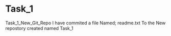 # Task_1
Task_1_New_Git_Repo
I have commited a file 
Named; readme.txt 
To the New repostory created named Task_1
